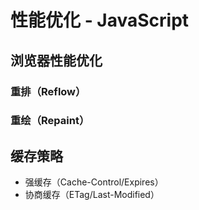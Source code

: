 # 性能优化 - JavaScript

## 浏览器性能优化

### 重排（Reflow）

### 重绘（Repaint）

## 缓存策略

- 强缓存（Cache-Control/Expires）
- 协商缓存（ETag/Last-Modified）
